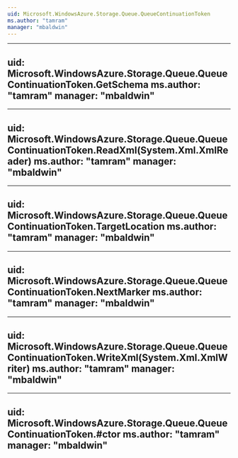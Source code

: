 ```yaml
---
uid: Microsoft.WindowsAzure.Storage.Queue.QueueContinuationToken
ms.author: "tamram"
manager: "mbaldwin"
---
```


---
uid: Microsoft.WindowsAzure.Storage.Queue.QueueContinuationToken.GetSchema
ms.author: "tamram"
manager: "mbaldwin"
---

---
uid: Microsoft.WindowsAzure.Storage.Queue.QueueContinuationToken.ReadXml(System.Xml.XmlReader)
ms.author: "tamram"
manager: "mbaldwin"
---

---
uid: Microsoft.WindowsAzure.Storage.Queue.QueueContinuationToken.TargetLocation
ms.author: "tamram"
manager: "mbaldwin"
---

---
uid: Microsoft.WindowsAzure.Storage.Queue.QueueContinuationToken.NextMarker
ms.author: "tamram"
manager: "mbaldwin"
---

---
uid: Microsoft.WindowsAzure.Storage.Queue.QueueContinuationToken.WriteXml(System.Xml.XmlWriter)
ms.author: "tamram"
manager: "mbaldwin"
---

---
uid: Microsoft.WindowsAzure.Storage.Queue.QueueContinuationToken.#ctor
ms.author: "tamram"
manager: "mbaldwin"
---

